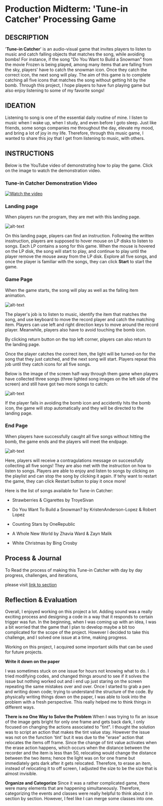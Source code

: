# Production Midterm: 'Tune-in Catcher' Processing Game

## DESCRIPTION
'**Tune-in Catcher**' is an audio-visual game that invites players to listen to music and catch falling objects that matches the song, while avoiding bombs! For instance, if the song "Do You Want to Build a Snowman" from the movie Frozen is being played, among many items that are falling from the sky, players' have to catch the snowman icon. Once they catch the correct icon, the next song will play. The aim of this game is to complete catching all five icons that matches the song without getting hit by the bomb. Through this project, I hope players to have fun playing game but also enjoy listening to some of my favorite songs! 

## IDEATION 
Listening to song is one of the essential daily routine of mine. I listen to music when I wake up, when I study, and even before I goto sleep. Just like friends, some songs companies me throughout the day, elevate my mood, and bring a lot of joy in my life. Therefore, through this music game, I wanted to share this joy that I get from listening to music, with others. 

## INSTRUCTIONS

Below is the YouTube video of demonstrating how to play the game. 
Click on the image to watch the demonstration video. 

### Tune-in Catcher Demonstration Video 

[![Watch the video](Images/YouTubevideo.png)](https://youtu.be/qE8WP0k1MyA)

### Landing page 

When players run the program, they are met with this landing page. 

 ![alt-text](Images/landingpage.png)  
 
 On this landing page, players can find an instruction. Following the written insstruction, players are supposed to hover mouse on LP disks to listen to songs. Each LP contains a song for this game. When the mouse is hovered on the LP disk, the song will start to play, and continue to play until the player remove the mouse away from the LP disk. Explore all five songs, and once the player is familiar with the songs, they can click **Start** to start the game. 
 
### Game Page

When the game starts, the song will play as well as the falling item animation. 

 ![alt-text](Images/playgame.png)  

The player's job is to listen to music, identify the item that matches the song, and use keyboard to move the record player and catch the matching item.
Players can use left and right direction keys to move around the record player. 
Meanwhile, players also have to avoid touching the bomb icon. 

By clicking return button on the top left corner, players can also return to the landing page. 

Once the player catches the correct item, the light will be turned-on for the song that they just catched, and the next song will start. 
Players repeat this job until they catch icons for all five songs. 

Below is the image of the screen half-way through them game when players have collected three songs (three lighted song images on the left side of the screen) and still have got two more songs to catch:

 ![alt-text](Images/lighton.png)  
 
 If the player fails in avoiding the bomb icon and accidently hits the bomb icon, the game will stop automatically and they will be directed to the landing page. 
 
 ### End Page
 When players have successfully caught all five songs without hitting the bomb, the game ends and the players will meet the endpage. 
 
  ![alt-text](Images/endpage.png)  
 
 Here, players will receive a contragulations message on successfully collecting all five songs! They are also met with the instruction on how to listen to songs. Players are able to enjoy and listen to songs by clicking on the playlist and can stop the song by clicking it again. If tehy want to restart the game, they can click Restart button to play it once more! 

Here is the list of songs available for Tune-in Catcher:

 - Strawberries & Cigarettes by TroyeSivan
 
 - Do You Want To Build a Snowman? by KristenAnderson-Lopez & Robert Lopez
 
 - Counting Stars by OneRepublic
 
 - A Whole New World by Zhavia Ward & Zayn Malik
 
 - White Christmas by Bing Crosby

## Process & Journal

To Read the process of making this Tune-in Catcher with day by day progress, challenges, and iterations,

please visit [link to section](https://github.com/Soojin-Lee0819/IntrotoIM/blob/main/midtermProject/journal.md)

## Reflection & Evaluation 

Overall, I enjoyed working on this project a lot. Adding sound was a really exciting process and designing a code in a way that it responds to certain trigger was fun. In the beginning, when I was coming up with an idea, I was a bit worried that the game that I plan to develop maybe a bit too complicated for the scope of the project. However I decided to take this challenge, and I solved one issue at a time, making progress.

Working on this project, I acquired some important skills that can be used for future projects. 

**Write it down on the paper**

   I was sometimes stuck on one issue for hours not knowing what to do. I tried modifying codes, and changed things around to see if it solves the issue but nothing worked out and i end up just staring on the screen repeating the same mistakes over and over. Once I started to grab a pen and writing down code; trying to understand the structure of the code. By physically writing things down on the paper, I was able to look into the problem with a fresh perspective. This really helped me to think things in different ways. 
   
**There is no One Way to Solve the Problem**
 When I was trying to fix an issue of the image gets bright for only one frame and gets back dark, I only focused on changing the actions associated to "tint". I thought the solution was to script an action that makes the tint value stay. However the issue was not on the function 'tint' but it was due to the "erase" action that relocates the items off frame. Since the change of tint value activates when the erase action happens, which occurs when the distance between the recorder and the item is less than 50, relocating would change the distance between the two items; hence the light was on for one frame but immediately gets dark after it gets relocated. Therefore, to erase an item, instead of relocating it to off screen, I adjusted the size to be the size that is almost invisible.  
 
**Organize and Categorize**
Since it was a rather complicated game, there were many elements that are happening simultaneously. Therefore, categorizing the events and classes were really helpful to think about it in section by section. However, I feel like I can merge some classes into one. 
